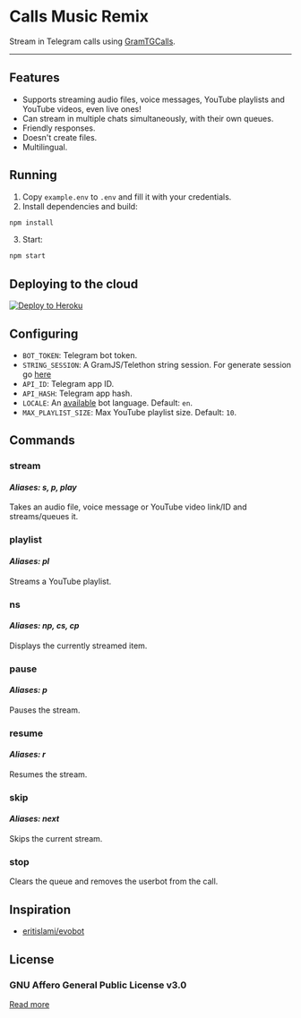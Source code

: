 # Calls Music Remix

Stream in Telegram calls using [GramTGCalls](https://github.com/tgcallsjs/gram-tgcalls).

---

## Features

-   Supports streaming audio files, voice messages, YouTube playlists and YouTube videos, even live ones!
-   Can stream in multiple chats simultaneously, with their own queues.
-   Friendly responses.
-   Doesn't create files.
-   Multilingual.

## Running
1. Copy `example.env` to `.env` and fill it with your credentials.
2. Install dependencies and build:

```bash
npm install
```

3. Start:

```bash
npm start
```

## Deploying to the cloud

[![Deploy to Heroku](https://www.herokucdn.com/deploy/button.svg)](https://heroku.com/deploy?template=https://github.com/callsmusic/CallsMusicRemix)

## Configuring
- `BOT_TOKEN`: Telegram bot token.
- `STRING_SESSION`: A GramJS/Telethon string session. For generate session go [here](https://rojserbest.github.io/bssg)
- `API_ID`: Telegram app ID.
- `API_HASH`: Telegram app hash.
- `LOCALE`: An [available](./locales) bot language. Default: `en`.
- `MAX_PLAYLIST_SIZE`: Max YouTube playlist size. Default: `10`.

## Commands

### stream

#### _Aliases: s, p, play_

Takes an audio file, voice message or YouTube video link/ID and streams/queues it.

### playlist

#### _Aliases: pl_

Streams a YouTube playlist.

### ns

#### _Aliases: np, cs, cp_

Displays the currently streamed item.

### pause

#### _Aliases: p_

Pauses the stream.

### resume

#### _Aliases: r_

Resumes the stream.

### skip

#### _Aliases: next_

Skips the current stream.

### stop

Clears the queue and removes the userbot from the call.

## Inspiration

-   [eritislami/evobot](https://github.com/eritislami/evobot)

## License

### GNU Affero General Public License v3.0

[Read more](./LICENSE)
